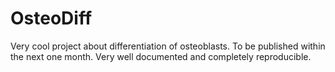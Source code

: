 # OsteoDiff
Very cool project about differentiation of osteoblasts. To be published within the next one month. Very well documented and completely reproducible.

